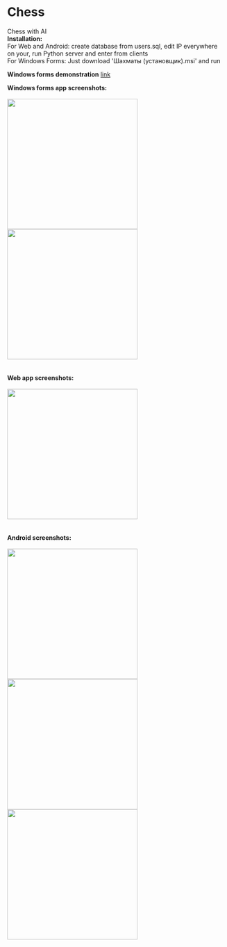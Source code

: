 # Chess
 Chess with AI  
 <b>Installation:</b>  
 For Web and Android: create database from users.sql, edit IP everywhere on your, run Python server and enter from clients  
 For Windows Forms: Just download 'Шахматы (установщик).msi' and run  
  
  <b>Windows forms demonstration</b>
  <a href="https://www.youtube.com/watch?v=0nuiFbg460E&t=82s">link</a>  
    
<b>Windows forms app screenshots:</b> <br/> <br/>
<img src="https://user-images.githubusercontent.com/25348980/116173427-3e853080-a715-11eb-922a-40ad094f0bae.png" width="300"></img> <br/>
<img src="https://user-images.githubusercontent.com/25348980/116173659-a3d92180-a715-11eb-9b46-4a048d8b1a38.png" width="300"></img> <br/> <br/>
<br />
<b>Web app screenshots:</b> <br/> <br/>
<img src="https://user-images.githubusercontent.com/25348980/116173827-ef8bcb00-a715-11eb-9a6a-7670cec8bbfa.png" width="300"></img> <br/> <br/>
<br />
<b>Android screenshots:</b> <br/> <br/>
<img src="https://user-images.githubusercontent.com/25348980/117054918-451e3400-ad23-11eb-8e37-427b894034ba.png" width="300"></img> <br/>
<img src="https://user-images.githubusercontent.com/25348980/117055431-d097c500-ad23-11eb-9797-c7e56d692503.png" width="300"></img> <br/>
<img src="https://user-images.githubusercontent.com/25348980/117055446-d55c7900-ad23-11eb-8d23-6d2a598baab3.png" width="300"></img> <br/>

